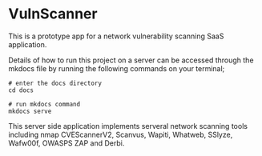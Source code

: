 # VulnScanner
This is a prototype app for a network vulnerability scanning SaaS application.

Details of how to run this project on a server can be accessed through the mkdocs file by running the following commands on your terminal;

```
# enter the docs directory
cd docs
```

```
# run mkdocs command
mkdocs serve
```

This server side application implements serveral network scanning tools including
nmap CVEScannerV2, Scanvus, Wapiti, Whatweb, SSlyze, Wafw00f, OWASPS ZAP and Derbi.
